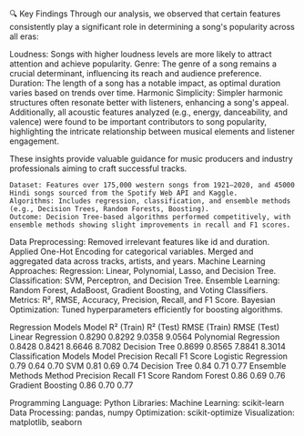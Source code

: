 


🔍 Key Findings
Through our analysis, we observed that certain features consistently play a significant role in determining a song's popularity across all eras:

Loudness: Songs with higher loudness levels are more likely to attract attention and achieve popularity.
Genre: The genre of a song remains a crucial determinant, influencing its reach and audience preference.
Duration: The length of a song has a notable impact, as optimal duration varies based on trends over time.
Harmonic Simplicity: Simpler harmonic structures often resonate better with listeners, enhancing a song's appeal.
Additionally, all acoustic features analyzed (e.g., energy, danceability, and valence) were found to be important contributors to song popularity, highlighting the intricate relationship between musical elements and listener engagement.

These insights provide valuable guidance for music producers and industry professionals aiming to craft successful tracks.


    Dataset: Features over 175,000 western songs from 1921–2020, and 45000 Hindi songs sourced from the Spotify Web API and Kaggle.
    Algorithms: Includes regression, classification, and ensemble methods (e.g., Decision Trees, Random Forests, Boosting).
    Outcome: Decision Tree-based algorithms performed competitively, with ensemble methods showing slight improvements in recall and F1 scores.


Data Preprocessing:
    Removed irrelevant features like id and duration.
    Applied One-Hot Encoding for categorical variables.
    Merged and aggregated data across tracks, artists, and years.
Machine Learning Approaches:
    Regression: Linear, Polynomial, Lasso, and Decision Tree.
    Classification: SVM, Perceptron, and Decision Tree.
    Ensemble Learning: Random Forest, AdaBoost, Gradient Boosting, and Voting Classifiers.
Metrics:
    R², RMSE, Accuracy, Precision, Recall, and F1 Score.
    Bayesian Optimization:
    Tuned hyperparameters efficiently for boosting algorithms.


Regression Models
              Model	    R² (Train)	R² (Test)	RMSE (Train)	RMSE (Test)
  Linear Regression    	0.8290	    0.8292	  9.0358	    9.0564
  Polynomial Regression	0.8428    	0.8421  	8.6646	    8.7082
  Decision Tree	0.8699	0.8565	    7.8841	  8.3014
Classification Models
                Model	Precision	Recall	F1 Score
  Logistic Regression	0.79	0.64	0.70
  SVM                	0.81	0.69	0.74
  Decision Tree	      0.84	0.71	0.77
Ensemble Methods
      Method	        Precision	Recall	F1 Score
  Random Forest	      0.86	    0.69	  0.76
  Gradient Boosting	  0.86	    0.70  	0.77


Programming Language: Python
Libraries:
    Machine Learning: scikit-learn
    Data Processing: pandas, numpy
    Optimization: scikit-optimize
    Visualization: matplotlib, seaborn
